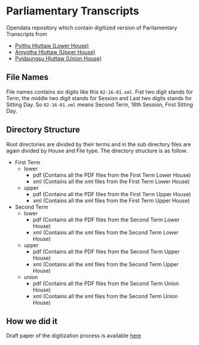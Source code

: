 # Parliamentary Transcripts

Opendata repository which contain digitized version of Parilamentary Transcripts from 
- [Pyithu Hluttaw (Lower House)](https://www.pyithuhluttaw.gov.mm/)
- [Amyotha Hluttaw (Upper House)](https://www.amyotha.hluttaw.mm/)
- [Pyidaungsu Hluttaw (Union House)](https://pyidaungsu.hluttaw.mm/)

## File Names
  File names contains six digits like this ``02-16-01.xml``. Fist two digit stands for Term, the middle two digit stands for Session and Last two digits stands for Sitting Day.
  So ``02-16-01.xml`` means Second Term, 16th Session, First Sitting Day.
  
## Directory Structure 
Root directories are divided by their terms and in the sub directory files are again divided by House and File type. The directory structure is as follow.

- First Term
  - lower
    - pdf (Contains all the PDF files from the First Term Lower House)
    - xml (Contains all the xml files from the First Term Lower House)
  - upper
    - pdf (Contains all the PDF files from the First Term Upper House)
    - xml (Contains all the xml files from the First Term Upper House)
- Second Term
  - lower
    - pdf (Contains all the PDF files from the Second Term Lower House)
    - xml (Contains all the xml files from the Second Term Lower House)
  - upper
    - pdf (Contains all the PDF files from the Second Term Upper House)
    - xml (Contains all the xml files from the Second Term Upper House)
  - union
    - pdf (Contains all the PDF files from the Second Term Union House)
    - xml (Contains all the xml files from the Second Term Union House)
   
## How we did it
Draft paper of the digitization process is available [here](https://docs.google.com/document/d/e/2PACX-1vR99NGl48LqOJsl8nwoGtrP0sOEBiGtPq9V4e2bWRuLQgj2MEsIorqNThiDYFJcwDKTy7kDpLjTJGBB/pub)
